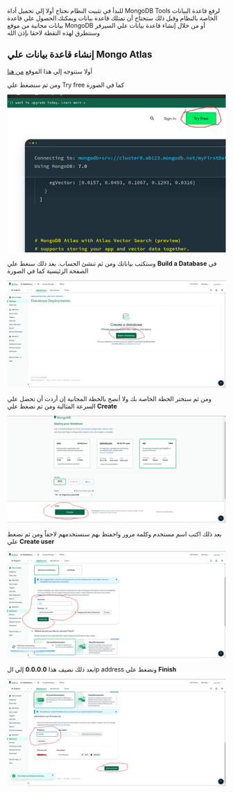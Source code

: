 للبدأ في تثبيت النظام نحتاج أولا إلي تحميل أداة MongoDB Tools لرفع قاعدة البيانات الخاصة بالنظام وقبل ذلك ستحتاج أن تمتلك قاعدة بيانات ويمكنك الحصول علي قاعدة بيانات مجانية من موقع MongoDB أو من خلال إنشاء قاعدة بيانات علي السيرفر وسنتطرق لهذه النقطة لاحقا بإذن الله

## إنشاء قاعدة بيانات علي Mongo Atlas

أولا ستتوجه إلي هذا الموقع [من هنا](https://www.mongodb.com/) 

ومن ثم سنضغط علي Try free كما في الصورة

![Image 1](./images/image-1.png)

وستكتب بياناتك ومن ثم تنشئ الحساب.
بعد ذلك سنغط علي **Build a Database**  في الصفحة الرئيسية كما في الصورة

![Image 2](./images/image-2.png)

ومن ثم ستختر الخطة الخاصة بك ولا أنصح بالخطة المجانية إن أردت أن تحصل علي السرعة المثالية ومن ثم نضغط علي **Create** 

![Image 3](./images/image-3.png)

بعد ذلك اكتب اسم مستخدم وكلمة مرور واحفتظ بهم سنستخدمهم لاحقاً ومن ثم نضغط علي **Create user**

![Image 4](./images/image-4.png)

بعد ذلك نضيف هذا **0.0.0.0** إلي الip address ونضغط علي **Finish**

![Image 5](./images/image-5.png)

